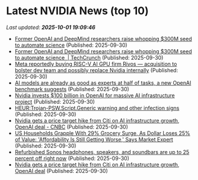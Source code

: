 # Latest NVIDIA News (top 10)
_Last updated: **2025-10-01 19:09:46**_

- [Former OpenAI and DeepMind researchers raise whopping $300M seed to automate science](https://biztoc.com/x/0ab69a01c0d2014a) (Published: 2025-09-30)
- [Former OpenAI and DeepMind researchers raise whopping $300M seed to automate science  | TechCrunch](https://techcrunch.com/2025/09/30/former-openai-and-deepmind-researchers-raise-whopping-300m-seed-to-automate-science/) (Published: 2025-09-30)
- [Meta reportedly buying RISC-V AI GPU firm Rivos — acquisition to bolster dev team and possibly replace Nvidia internally](https://www.tomshardware.com/tech-industry/artificial-intelligence/meta-reportedly-buying-risc-v-ai-gpu-firm-rivos-acquisition-to-bolster-dev-team-and-possibly-replace-nvidia-internally) (Published: 2025-09-30)
- [AI models are already as good as experts at half of tasks, a new OpenAI benchmark suggests](https://fortune.com/2025/09/30/ai-models-are-already-as-good-as-experts-at-half-of-tasks-a-new-openai-benchmark-gdpval-suggests/) (Published: 2025-09-30)
- [Nvidia invests $100 billion in OpenAI for massive AI infrastructure project](https://techpinions.com/nvidia-invests-100-billion-in-openai-for-massive-ai-infrastructure-project/) (Published: 2025-09-30)
- [HEUR:Trojan-PSW.Script.Generic warning and other infection signs](https://www.bleepingcomputer.com/forums/t/810989/heurtrojan-pswscriptgeneric-warning-and-other-infection-signs/) (Published: 2025-09-30)
- [Nvidia gets a price target hike from Citi on AI infrastructure growth, OpenAI deal - CNBC](https://slashdot.org/firehose.pl?op=view&amp;id=179604914) (Published: 2025-09-30)
- [US Households Grapple With 29% Grocery Surge, As Dollar Loses 25% of Value: 'Affordability Is Still Getting Worse,' Says Market Expert](https://finance.yahoo.com/news/us-households-grapple-29-grocery-183103679.html) (Published: 2025-09-30)
- [Refurbished Sonos headphones, speakers, and soundbars are up to 25 percent off right now](https://www.theverge.com/tech/788827/sonos-era-100-refurbished-criterion-collection-deal-sale) (Published: 2025-09-30)
- [Nvidia gets a price target hike from Citi on AI infrastructure growth, OpenAI deal](https://biztoc.com/x/981a6324990c4c0b) (Published: 2025-09-30)
